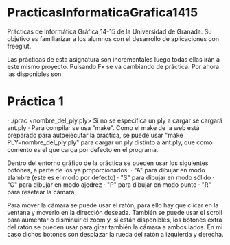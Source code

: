 PracticasInformaticaGrafica1415
===============================

Prácticas de Informática Gráfica 14-15 de la Universidad de Granada. Su objetivo es familiarizar
a los alumnos con el desarrollo de aplicaciones con freeglut.

Las prácticas de esta asignatura son incrementales luego todas ellas irán a este mismo proyecto.
Pulsando Fx se va cambiando de práctica. Por ahora las disponibles son:

Práctica 1
===============================

  · ./prac <nombre_del_ply.ply>
    Si no se especifica un ply a cargar se cargará ant.ply
  · Para compilar se usa "make". Como el make de la web está preparado para autoejecutar
    la práctica, se puede usar "make PLY=nombre_del_ply.ply" para cargar un ply distinto
    a ant.ply, que como comento es el que carga por defecto en el programa.
    
Dentro del entorno gráfico de la práctica se pueden usar los siguientes botones, a parte de los ya proporcionados:
  · "A" para dibujar en modo alambre (este es el modo por defecto)
  · "S" para dibujar en modo sólido
  · "C" para dibujar en modo ajedrez
  · "P" para dibujar en modo punto
  · "R" para resetear la cámara
  
Para mover la cámara se puede usar el ratón, para ello hay que clicar en la ventana y moverlo
en la dirección deseada. También se puede usar el scroll para aumentar o disminuir el zoom
y, si están disponibles, los botones extra del ratón se pueden usar para girar también la cámara
a ambos lados. En mi caso dichos botones son desplazar la rueda del ratón a izquierda y derecha.

